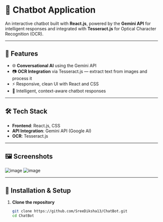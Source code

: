 # 🤖 Chatbot Application

An interactive chatbot built with **React.js**, powered by the **Gemini API** for intelligent responses and integrated with **Tesseract.js** for Optical Character Recognition (OCR).

---

## 🚀 Features

- 🌐 **Conversational AI** using the Gemini API
- 📷 **OCR Integration** via Tesseract.js — extract text from images and process it
- ⚡ Responsive, clean UI with React and CSS
- 🧠 Intelligent, context-aware chatbot responses

---

## 🛠️ Tech Stack

- **Frontend**: React.js, CSS
- **API Integration**: Gemini API (Google AI)
- **OCR**: Tesseract.js

---

## 🖼️ Screenshots
![image](https://github.com/user-attachments/assets/69458fe1-c7fb-47f2-8b9e-a0c0f5155584)
![image](https://github.com/user-attachments/assets/5a2dd0c7-cce6-4c21-9858-4ecf7c07e3f9)




---

## 🔧 Installation & Setup

1. **Clone the repository**
   ```bash
   git clone https://github.com/SreeDiksha13/ChatBot.git
   cd ChatBot
